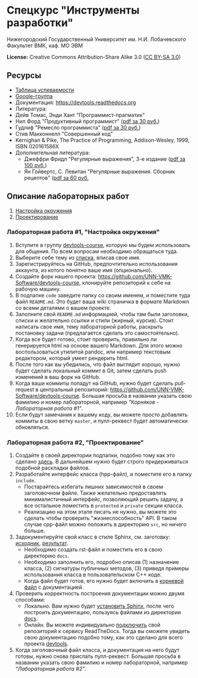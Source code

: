 # Спецкурс "Инструменты разработки"

Нижегородский Государственный Университет им. Н.И. Лобачевского  
Факультет ВМК, каф. МО ЭВМ

**License:** Creative Commons Attribution-Share Alike 3.0 
([CC BY-SA 3.0](http://creativecommons.org/licenses/by-sa/3.0/))

## Ресурсы

 - [Таблица успеваемости](https://docs.google.com/spreadsheet/ccc?key=0AsBBkrQIoSbjdEdTUFRsaUw3LV92eVhwXzYtb0tZNHc#gid=5)
 - [Google-группа](<https://groups.google.com/forum/?hl=ru#!forum/devtools-course>)
 - Документация: <https://devtools.readthedocs.org>
 - Литература:
  - Дейв Томас, Энди Хант "Программист-прагматик"
  - Нил Форд "Продуктивный программист" 
    ([pdf за 30 руб.](http://www.books.ru/books/produktivnyi-programmist-kak-sdelat-slozhnoe-prostym-a-nevozmozhnoe--vozmozhnym-fail-pdf-646592/?show=1))
  - Гудлиф "Ремесло программиста"
    ([pdf за 30 руб.](http://www.books.ru/books/remeslo-programmista-praktika-napisaniya-khoroshego-koda-fail-pdf-646106/?show=1))
  - Стив Макконнелл "Совершенный код"
  - Kernighan & Pike, The Practice of Programming, Addison-Wesley, 1999, ISBN 020161586X
 - Дополнительная литература:
   - Джеффри Фридл "Регулярные выражения", 3-е издание
     ([pdf за 100 руб.](http://www.books.ru/books/regulyarnye-vyrazheniya-3-e-izdanie-fail-pdf-626982/?show=1))
   - Ян Гойвертс, С. Левитан "Регулярные выражения. Сборник рецептов"
     ([pdf за 60 руб.](http://www.books.ru/books/regulyarnye-vyrazheniya-sbornik-retseptov-fail-pdf-714878/?show=1)

## Описание лабораторных работ

  1. [Настройка окружения](#%D0%9B%D0%B0%D0%B1%D0%BE%D1%80%D0%B0%D1%82%D0%BE%D1%80%D0%BD%D0%B0%D1%8F-%D1%80%D0%B0%D0%B1%D0%BE%D1%82%D0%B0-1-%D0%9D%D0%B0%D1%81%D1%82%D1%80%D0%BE%D0%B9%D0%BA%D0%B0-%D0%BE%D0%BA%D1%80%D1%83%D0%B6%D0%B5%D0%BD%D0%B8%D1%8F)
  1. [Проектирование](#%D0%9B%D0%B0%D0%B1%D0%BE%D1%80%D0%B0%D1%82%D0%BE%D1%80%D0%BD%D0%B0%D1%8F-%D1%80%D0%B0%D0%B1%D0%BE%D1%82%D0%B0-2-%D0%9F%D1%80%D0%BE%D0%B5%D0%BA%D1%82%D0%B8%D1%80%D0%BE%D0%B2%D0%B0%D0%BD%D0%B8%D0%B5)

### Лабораторная работа #1, "Настройка окружения"

  1. Вступите в группу [devtools-course](https://groups.google.com/forum/?hl=ru#!forum/devtools-course),
     которую мы будем использовать для общения. По всем вопросам необходимо
     обращаться туда. 
  1. Выберите себе тему из
     [списка](https://docs.google.com/spreadsheet/ccc?key=0AsBBkrQIoSbjdEdTUFRsaUw3LV92eVhwXzYtb0tZNHc#gid=3), 
     вписав свое имя.
  1. Зарегистрируйтесь на GitHub, предпочтительно использования аккаунта, из
     котого понятно ваше имя (опционально).
  1. Создайте форк нашего проекта: <https://github.com/UNN-VMK-Software/devtools-course>,
     клонируйте репозиторий к себе на рабочую машину.
  1. В подпапке `code` заведите папку со своим именем, и поместите туда файл
     `README.md`. Это будет ваша wiki страничка в формате Markdown со всеми 
     деталями о вашем проекте.
  1. Заполните свой `README.md` информацией, чтобы там были заголовки, списки и 
     желательно ссылки и стили (жирный, курсив). Стоит написать свое имя,
     тему лабораторной работы, раскрыть постановку задачи (предлагается сделать
     это самостоятельно).
  1. Когда все будет готово, стоит проверить, правильно ли генерируется html
     на основе вашего Markdown. Для этого можно воспользоваться утилитой pandoc,
     или например текстовым редактором, который умеет рендерить html.
  1. После того как вы убедились, что файл выглядит хорошо, нужно будет
     сделать локальный коммит в Git, затем сделать push изменений в ваш форк на 
     GitHub.
  1. Когда ваши коммиты попадут на GitHub, нужно будет сделать pull-request в
     центральный репозиторий: 
     <https://github.com/UNN-VMK-Software/devtools-course>. Большая просьба в 
     названии указать свою фамилию и номер
     лабораторной, например _"Корняков - Лабораторная работа #1"_.
  1. Если будут замечания к вашему коду, вы можете просто добавлять коммиты в
     свою ветку `master`, и пулл-реквест будет автоматически обновляться.

### Лабораторная работа #2, "Проектирование"

  1. Создайте в своей директории подпапки, подобно тому как это сделано 
     [здесь](https://github.com/UNN-VMK-Software/devtools-course/tree/master/code/kirill-kornyakov).
     В дальнейшем нужно будет строго придерживаться подобной раскладки файлов.
  1. Разработайте интерфейс класса (hpp-файл), и поместите его в папку
     `include`. 
     - Постарайтесь избегать лишних зависимостей в своем заголовочном файле.
       Также желательно предоставлять минималистичный интерфейс, позволяющий
       решить задачу, а все остальное поместить в `protected` и `private` секции
       класса.
     - Реализацию на этом этапе писать не нужно, вы можете это сделать чтобы
       проверить "жизнеспособность" API. В таком случае cpp-файл можно положить
       в директорию `src`, но ничего больше.
  1. Задокументируйте свой класс в стиле Sphinx, см. заготовку:
     [исходник](https://raw.github.com/UNN-VMK-Software/devtools-course/master/code/kirill-kornyakov/docs/simplecalc.rst),
     [результат](https://devtools.readthedocs.org/ru/latest/code/kirill-kornyakov/docs/simplecalc.html).
     - Необходимо создать rst-файл и поместить его в свою директорию `docs`.
     - Необходимо заполнить его, подробно описав (1) назначение класса, (2)
       сигнатуры публичных методов, (3) приведя примеры использования класса
       в пользовательском С++ коде.
     - Когда файл будет готов, его нужно будет включить в 
       [корневой файл](https://raw.github.com/UNN-VMK-Software/devtools-course/master/docs/source/index.rst)
       с документацией.
  1. Проверить корректность построения документации можно двумя способами:
     - Локально. Вам нужно будет [установить Sphinx](http://sphinx-doc.org/latest/install.html),
       после чего построить документацию,
       пользуясь файлами из директории 
       [docs](https://github.com/UNN-VMK-Software/devtools-course/tree/master/docs).
     - Онлайн. Вы можете индивидуально 
       [подключить](https://read-the-docs.readthedocs.org/en/latest/getting_started.html#import-your-docs)
       свой репозиторий к сервису ReadTheDocs. Тогда вы сможете увидеть свою
       документацию подобно тому, как это сделано для всего проекта
       [devtools](https://devtools.readthedocs.org).
  1. Когда заголовочный файл класса, и документация на него будут готовы, нужно
     снова прислать пулл-реквест. Большая просьба в названии указать свою
     фамилию и номер лабораторной, например _"Лабораторная работа #2"_.
